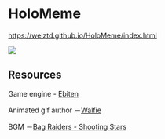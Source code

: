 # HoloMeme
 
 https://weiztd.github.io/HoloMeme/index.html
 
![](https://i.imgur.com/qTrMc1Y.gif)


## Resources

Game engine - [Ebiten](https://ebiten.org/ "Ebiten")

Animated gif author －[Walfie](https://twitter.com/walfieee "Walfie")

BGM －[Bag Raiders - Shooting Stars](https://www.youtube.com/watch?v=feA64wXhbjo "Bag Raiders - Shooting Stars")
